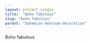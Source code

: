 ```yaml
---
layout: project_single
title:  "Boho fabulous"
slug: "boho-fabulous"
parent: "bohemian-bedroom-decoration"
---
```

Boho fabulous
